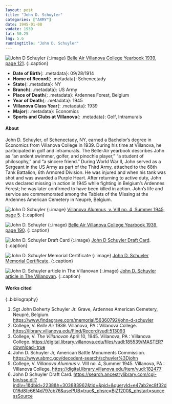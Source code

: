 ```yaml
---
layout: post
title: "John D. Schuyler"
categories: ["ARMY"]
date: 1945-01-08
vudate: 1939
lat: 50.25
lng: 5.6
runningtitle: "John D. Schuyler"
---
```


![John D Schuyler](images/JohnDSchuyler1.jpg)
   {:.image}
[Belle Air Villanova College Yearbook 1939, page 121](https://library.villanova.edu/Find/Record/vudl:513093).
   {:.caption}

* **Date of Birth**{: .metadata}: 09/28/1914
* **Home of Record**{: .metadata}: Schenectady
* **State**{: .metadata}: NY
* **Branch**{: .metadata}: US Army
* **Place of Death**{: .metadata}: Ardennes Forest, Belgium
* **Year of Death**{: .metadata}: 1945
* **Villanova Class Year**{: .metadata}: 1939
* **Major**{: .metadata}: Economics
* **Sports and Clubs at Villanova**{: .metadata}: Golf, Intramurals

#### About


John D. Schuyler, of Schenectady, NY, earned a Bachelor’s degree in Economics from Villanova College in 1939. During his time at Villanova, he participated in golf and intramurals. The Belle-Air yearbook describes John as “an ardent swimmer, golfer, and pinochle player,” “a student of philosophy,” and “a sincere friend.” During World War II, John served as a Sergeant in the US Army as part of the Third Army, attached to the 68th Tank Battalion, 6th Armored Division. He was injured and when his tank was shot and was awarded a Purple Heart. After returning to active duty, John was declared missing in action in 1945 while fighting in Belgium’s Ardennes Forest; he was later confirmed to have been killed in action. John’s life and service are commemorated among the Tablets of the Missing at the Ardennes American Cemetery in Neupré, Belgium.

![John D Schuyler](images/JohnDSchuylerAndJosephBonafigliaJr.jpg)
   {:.image}
[Villanova Alumnus, v. VIII no. 4, Summer 1945, page 5](https://digital.library.villanova.edu/Item/vudl:182477).
   {:.caption}

![John D. Schuyler](images/JohnDSchuyler3.jpg)
   {:.image}
[Belle Air Villanova College Yearbook 1939, page 190](https://library.villanova.edu/Find/Record/vudl:513093).
   {:.caption}

![John D. Schuyler Draft Card](images/JohnDSchuyler4.jpg)
   {:.image}
[John D Schuyler Draft Card](https://search.ancestrylibrary.com/cgi-bin/sse.dll?indiv=1&dbid=2238&h=303883962&tid=&pid=&queryId=e47ab2ec8f32d016d8fc66f4d797cb76&usePUB=true&_phsrc=BjZ1200&_phstart=successSource).
   {:.caption}

![John D. Schuyler Memorial Certificate](images/JohnDSchuyler5.jpg)
   {:.image}
[John D. Schuyler Memorial Certificate](https://www.abmc.gov/decedent-search/schuyler%3Djohn).
   {:.caption}

![John D. Schuyler article in The Villanovan](images/JohnDSchuyler6.jpg)
   {:.image}
[John D. Schuyler article in The Villanovan](https://digital.library.villanova.edu/files/vudl:185539/MASTER?download=true).
   {:.caption}



#### Works cited

{:.bibliography}
1. Sgt John Doherty Schuyler Jr. Grave, Ardennes American Cemetery, Neupré, Belgium. <https://www.findagrave.com/memorial/56360792/john-d-schuyler>
2. College, V. _Belle Air_ 1939. Villanova, PA : Villanova College. <https://library.villanova.edu/Find/Record/vudl:513093>
3. College, V. _The Villanovan_ April 10, 1945. Villanova, PA : Villanova College. <https://digital.library.villanova.edu/files/vudl:185539/MASTER?download=true>
4. John D. Schuyler Jr, American Battle Monuments Commission. <https://www.abmc.gov/decedent-search/schuyler%3Djohn>
5. College, V. _Villanova Alumnus_  v. VIII no. 4, Summer 1945. Villanova, PA : Villanova College. <https://digital.library.villanova.edu/Item/vudl:182477>
6. John D Schuyler Draft Card. <https://search.ancestrylibrary.com/cgi-bin/sse.dll?indiv=1&dbid=2238&h=303883962&tid=&pid=&queryId=e47ab2ec8f32d016d8fc66f4d797cb76&usePUB=true&_phsrc=BjZ1200&_phstart=successSource>
